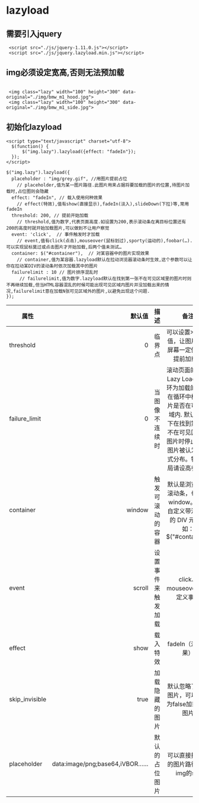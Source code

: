# lazyload

## 需要引入jquery

```
 <script src="./js/jquery-1.11.0.js"></script>
 <script src="./js/jquery.lazyload.min.js"></script>

```

## img必须设定宽高,否则无法预加载

```

 <img class="lazy" width="100" height="300" data-original="./img/bmw_m1_hood.jpg">
 <img class="lazy" width="100" height="300" data-original="./img/bmw_m1_side.jpg">

```

## 初始化lazyload

```
<script type="text/javascript" charset="utf-8">
  $(function() {
      $("img.lazy").lazyload({effect: "fadeIn"});
  });
</script>
```

```
$("img.lazy").lazyload({
  placeholder : "img/grey.gif", //用图片提前占位
    // placeholder,值为某一图片路径.此图片用来占据将要加载的图片的位置,待图片加载时,占位图则会隐藏
  effect: "fadeIn", // 载入使用何种效果
    // effect(特效),值有show(直接显示),fadeIn(淡入),slideDown(下拉)等,常用fadeIn
  threshold: 200, // 提前开始加载
    // threshold,值为数字,代表页面高度.如设置为200,表示滚动条在离目标位置还有200的高度时就开始加载图片,可以做到不让用户察觉
  event: 'click',  // 事件触发时才加载
    // event,值有click(点击),mouseover(鼠标划过),sporty(运动的),foobar(…).可以实现鼠标莫过或点击图片才开始加载,后两个值未测试…
  container: $("#container"),  // 对某容器中的图片实现效果
    // container,值为某容器.lazyload默认在拉动浏览器滚动条时生效,这个参数可以让你在拉动某DIV的滚动条时依次加载其中的图片
  failurelimit : 10 // 图片排序混乱时
     // failurelimit,值为数字.lazyload默认在找到第一张不在可见区域里的图片时则不再继续加载,但当HTML容器混乱的时候可能出现可见区域内图片并没加载出来的情况,failurelimit意在加载N张可见区域外的图片,以避免出现这个问题.
});

```


| 属性        | 默认值    |  描述  |  备注  |
| --------   | -----:   | :----: | :----: |
| threshold       | 0      |   临界点    | 可以设置>0的数值，让图片距离屏幕一定像素时提前加载。|
| failure_limit	 | 0 |	当图像不连续时 |	滚动页面的时候, Lazy Load 会循环为加载的图片. 在循环中检测图片是否在可视区域内. 默认情况下在找到第一张不在可见区域的图片时停止循环. 图片被认为是流式分布。特殊布局请设高参数。|
| container	  | window |	触发可滚动的容器 |	默认是浏览器的滚动条，也就是window。可以自定义带滚动条的 DIV 元素。如：$("#container")|
|event |	scroll	| 设置事件来触发加载	| click、mouseover可自定义事件|
|effect |	show |	载入特效 |	fadeIn（淡入效果）|
|skip_invisible	|true |	加载隐藏的图片 |	默认忽略了隐藏图片，可以设置为false加载隐藏图片|
|placeholder |	data:image/png;base64,iVBOR…… |	默认的占位图片 |	可以直接把占位的图片路径赋给img的src|
